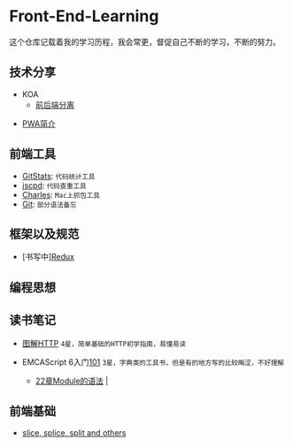 # Front-End-Learning
这个仓库记载着我的学习历程，我会常更，督促自己不断的学习，不断的努力。

## 技术分享
- KOA
    - [前后端分离][41]

<!-- 
    - [书写中][Callback, Promise, Generator, Async前端异步的前世今生][42]
    - [计划中][KOA简介][43]
-->
- [PWA简介][44]

## 前端工具
- [GitStats][21]: `代码统计工具`
- [jscpd][22]: `代码查重工具`
- [Charles][25]: `Mac上抓包工具`
- [Git][26]: `部分语法备忘`  

<!-- 
- [计划中][webpack][23]: `前端打包工具`
- [计划中][eslint][24]: `代码规范检查工具` 
- [计划中][Jenkins][26]: `持续集成工具，用于监控持续重复的工作`
-->

## 框架以及规范
<!-- 
- [计划中]React
    -[React Diff解析][61] 
    -[时间旅行][62]
--> 
- [书写中][Redux][65] 

## 编程思想
<!-- 
- [计划中][函数式编程][63]  
- [计划中][各种快排][63]  
-->

## 读书笔记
- [图解HTTP][100] `4星，简单基础的HTTP初学指南，易懂易读`

- EMCAScript 6入门[101] `3星，字典类的工具书，但是有的地方写的比较晦涩，不好理解`  
    - [22章Module的语法][102] | 

## 前端基础
- [slice, splice, split and others][81] 

[21]: ./前端工具/GitStats.md
[22]: ./前端工具/jscpd.md
[25]: ./前端工具/Charles.md
[26]: ./前端工具/Git少用语法备忘.md

[41]: ./技术分享/KOA/美团点评点餐前后端分离实践.md
[42]: ./技术分享/KOA/Callback%2C%20Promise%2C%20Generator%2C%20Async——前端异步编程的前世今生.md
[44]: ./技术分享/PWA/PWA简介.md

[65]: ./框架以及规范/Redux.md

[81]: ./前端基础/slice,splice,splitAndOthers.md

[100]: ./读书笔记/<图解HTTP>学习笔记.md
[101]: ./读书笔记/EMCAScript%206入门/<EMCAScript%206入门>学习笔记.md
[102]: ./读书笔记/EMCAScript%206入门/22章Module的语法.md

